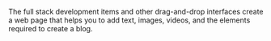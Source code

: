 The full stack development items and other drag-and-drop interfaces create a web page that helps you to add text, images, videos, and the elements required to create a blog.
